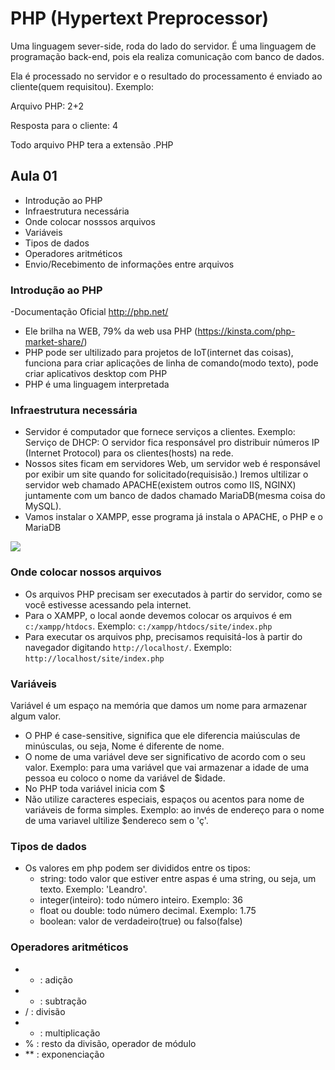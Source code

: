 # PHP (Hypertext Preprocessor)

Uma linguagem sever-side, roda do lado do servidor. É uma linguagem de programação back-end, pois ela realiza comunicação com banco de dados.

Ela é processado no servidor e o resultado do processamento é enviado ao cliente(quem requisitou). Exemplo:

Arquivo PHP: 2+2

Resposta para o cliente: 4

Todo arquivo PHP tera a extensão .PHP

## Aula 01 
 - Introdução ao PHP
 - Infraestrutura necessária
 - Onde colocar nosssos arquivos
 - Variáveis
 - Tipos de dados
 - Operadores aritméticos
 - Envio/Recebimento de informações entre arquivos

### Introdução ao PHP
 -Documentação Oficial http://php.net/
 - Ele brilha na WEB, 79% da web usa PHP (https://kinsta.com/php-market-share/)
 - PHP pode ser ultilizado para projetos de IoT(internet das coisas),
 funciona para criar aplicações de linha de comando(modo texto), pode criar aplicativos desktop com PHP
 - PHP é uma linguagem interpretada

 ### Infraestrutura necessária
 - Servidor é computador que fornece serviços a clientes. Exemplo: 
 Serviço de DHCP: O servidor fica responsável pro distribuir números IP (Internet Protocol) para os clientes(hosts) na rede.
 - Nossos sites ficam em servidores Web, um servidor web é responsável por exibir um site quando for solicitado(requisisão.) Iremos ultilizar o servidor web chamado APACHE(existem outros como IIS, NGINX) juntamente com um banco de dados chamado MariaDB(mesma coisa do MySQL).
 - Vamos instalar o XAMPP, esse programa já instala o APACHE, o PHP e o MariaDB
 
![](xampp.PNG)

### Onde colocar nossos arquivos

 - Os arquivos PHP precisam ser executados à partir do servidor, como se você estivesse acessando pela internet.
 - Para o XAMPP, o local aonde devemos colocar os arquivos é em `c:/xampp/htdocs`. Exemplo: `c:/xampp/htdocs/site/index.php`
 - Para executar os arquivos php, precisamos requisitá-los à partir do navegador digitando `http://localhost/`. Exemplo: `http://localhost/site/index.php`

### Variáveis
Variável é um espaço na memória que damos um nome para armazenar algum valor.
 - O PHP  é case-sensitive, significa que ele diferencia maiúsculas de minúsculas, ou seja, Nome é diferente de nome.
 - O nome de uma variável deve ser significativo de acordo com o seu valor. Exemplo: para uma variável que vai armazenar a idade de uma pessoa eu coloco o nome da variável de $idade.
 - No PHP toda variável inicia com $
 - Não utilize caracteres especiais, espaços ou acentos para nome de variáveis de forma simples. Exemplo: ao invés de endereço para o nome de uma variavel ultilize $endereco sem o 'ç'.

 ### Tipos de dados
 - Os valores em php podem ser divididos entre os tipos:
    - string: todo valor que estiver entre aspas é uma string, ou seja, um texto. Exemplo: 'Leandro'.
    - integer(inteiro): todo número inteiro.
    Exemplo: 36
    - float ou double: todo número decimal. Exemplo: 1.75
    - boolean: valor de verdadeiro(true) ou falso(false)

### Operadores aritméticos
 - + : adição
 - - : subtração
 - / : divisão
 - * : multiplicação
 - % : resto da divisão, operador de módulo
 - ** : exponenciação